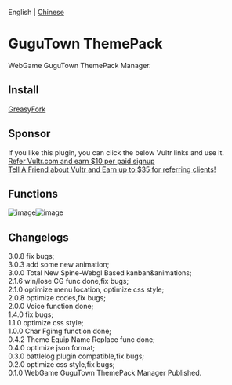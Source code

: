 English | [Chinese](README_zh.md)  
# GuguTown ThemePack
WebGame GuguTown ThemePack Manager.   

## Install  
[GreasyFork](https://greasyfork.org/scripts/450204)  

## Sponsor    
If you like this plugin, you can click the below Vultr links and use it.   
[Refer Vultr.com and earn $10 per paid signup](https://www.vultr.com/?ref=7365869)  
[Tell A Friend about Vultr and Earn up to $35 for referring clients!](https://www.vultr.com/?ref=9023177-8H)  

## Functions

![image](https://user-images.githubusercontent.com/35645329/188587101-412da1d5-847f-487d-8432-b47612ec6083.png)![image](https://user-images.githubusercontent.com/35645329/188587287-845ee909-c236-4b7a-9331-15e63a15160d.png)

## Changelogs
3.0.8 fix bugs;     
3.0.3 add some new animation;       
3.0.0 Total New Spine-Webgl Based kanban&animations;   
2.1.6 win/lose CG func done,fix bugs;   
2.1.0 optimize menu location, optimize css style;   
2.0.8 optimize codes,fix bugs;   
2.0.0 Voice function done;   
1.4.0 fix bugs;   
1.1.0 optimize css style;    
1.0.0 Char Fgimg function done;   
0.4.2 Theme Equip Name Replace func done;   
0.4.0 optimize json format;   
0.3.0 battlelog plugin compatible,fix bugs;     
0.2.0 optimize css style,fix bugs;   
0.1.0 WebGame GuguTown ThemePack Manager Published.

